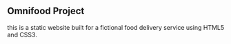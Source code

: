 ## Omnifood Project

this is a static website built for a fictional food delivery service using HTML5 and CSS3.

